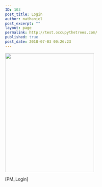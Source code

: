 ```yaml
---
ID: 103
post_title: Login
author: nathaniel
post_excerpt: ""
layout: page
permalink: http://test.occupythetrees.com/
published: true
post_date: 2018-07-03 00:26:23
---
```

<img class=" wp-image-129 aligncenter" src="http://test.occupythetrees.com/wp-content/uploads/2018/07/31454157_513549202376695_8884113596640919552_n-225x300.jpg" alt="" width="290" height="387" />

[PM_Login]